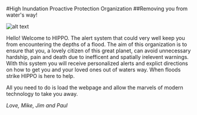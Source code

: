 #High Inundation Proactive Protection Organization
##Removing you from water's way!

![alt text][logo]

[logo]: https://github.com/mikecp11/mikecp11.github.io/blob/master/images/logo.png "HIPPO Logo"

Hello! Welcome to HIPPO. The alert system that could very well keep you from encountering the depths of a flood. 
The aim of this organization is to ensure that you, a lovely citizen of this great planet, can avoid unnecessary hardship, pain 
and death due to inefficent and spatially irelevent warnings. 
With this system you will receive personalized alerts and explict directions on how to get you and your loved ones out of waters way. 
When floods strike HIPPO is here to help. 

All you need to do is load the webpage and allow the marvels of modern technology to take you away.

*Love,*
*Mike, Jim and Paul*
